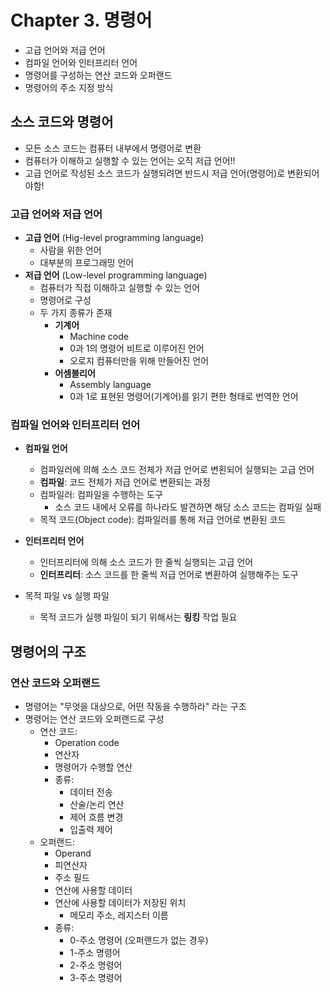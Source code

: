 # Chapter 3. 명령어

- 고급 언어와 저급 언어
- 컴파일 언어와 인터프리터 언어
- 명령어를 구성하는 연산 코드와 오퍼랜드
- 명령어의 주소 지정 방식

## 소스 코드와 명령어

- 모든 소스 코드는 컴퓨터 내부에서 명령어로 변환
- 컴퓨터가 이해하고 실행할 수 있는 언어는 오직 저급 언어!!
- 고급 언어로 작성된 소스 코드가 실행되려면 반드시 저급 언어(명령어)로 변환되어야함!

### 고급 언어와 저급 언어

- **고급 언어** (Hig-level programming language)
  - 사람을 위한 언어
  - 대부분의 프로그래밍 언어
- **저급 언어** (Low-level programming language)
  - 컴퓨터가 직접 이해하고 실행할 수 있는 언어
  - 명령어로 구성
  - 두 가지 종류가 존재
    - **기계어**
      - Machine code
      - 0과 1의 명령어 비트로 이루어진 언어
      - 오로지 컴퓨터만을 위해 만들어진 언어
    - **어셈블리어**
      - Assembly language
      - 0과 1로 표현된 명령어(기계어)를 읽기 편한 형태로 번역한 언어

### 컴파일 언어와 인터프리터 언어

- **컴파일 언어**
  - 컴파일러에 의해 소스 코드 전체가 저급 언어로 변횐되어 실행되는 고급 언어
  - **컴파일**: 코드 전체가 저급 언어로 변환되는 과정
  - 컴파일러: 컴파일을 수행하는 도구
    - 소스 코드 내에서 오류를 하나라도 발견하면 해당 소스 코드는 컴파일 실패
  - 목적 코드(Object code): 컴파일러를 통해 저급 언어로 변환된 코드

- **인터프리터 언어**
  - 인터프리터에 의해 소스 코드가 한 줄씩 실행되는 고급 언어
  - **인터프리터**: 소스 코드를 한 줄씩 저급 언어로 변환하여 실행해주는 도구

- 목적 파일 vs 실행 파일
  - 목적 코드가 실행 파일이 되기 위해서는 **링킹** 작업 필요

## 명령어의 구조

### 연산 코드와 오퍼랜드

- 명령어는 "무엇을 대상으로, 어떤 작동을 수행하라" 라는 구조
- 명령어는 연산 코드와 오퍼랜드로 구성
  - 연산 코드:
    - Operation code
    - 연산자
    - 명령어가 수행할 연산
    - 종류:
      - 데이터 전송
      - 산술/논리 연산
      - 제어 흐름 변경
      - 입출력 제어
  - 오퍼랜드:
    - Operand
    - 피연산자
    - 주소 필드
    - 연산에 사용할 데이터
    - 연산에 사용할 데이터가 저장된 위치
      - 메모리 주소, 레지스터 이름
    - 종류:
      - 0-주소 명령어 (오퍼랜드가 없는 경우)
      - 1-주소 명령어
      - 2-주소 명령어
      - 3-주소 명령어

